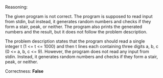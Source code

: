 Reasoning:

The given program is not correct. The program is supposed to read input from stdin, but instead, it generates random numbers and checks if they form a stair, peak, or neither. The program also prints the generated numbers and the result, but it does not follow the problem description.

The problem description states that the program should read a single integer t (1 <= t <= 1000) and then t lines each containing three digits a, b, c (0 <= a, b, c <= 9). However, the program does not read any input from stdin. Instead, it generates random numbers and checks if they form a stair, peak, or neither.

Correctness: **False**